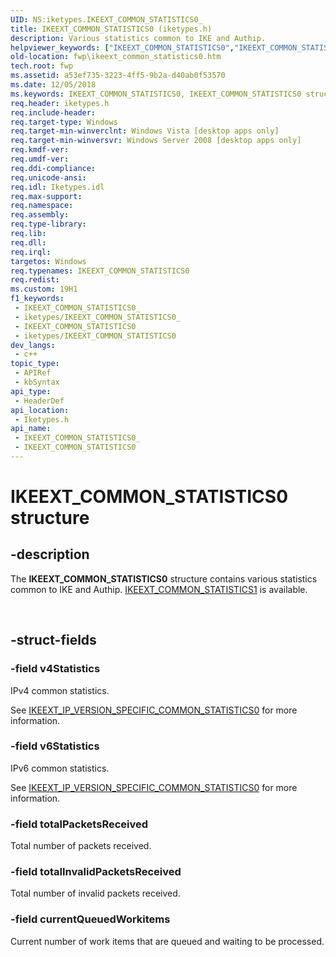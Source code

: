 ```yaml
---
UID: NS:iketypes.IKEEXT_COMMON_STATISTICS0_
title: IKEEXT_COMMON_STATISTICS0 (iketypes.h)
description: Various statistics common to IKE and Authip.
helpviewer_keywords: ["IKEEXT_COMMON_STATISTICS0","IKEEXT_COMMON_STATISTICS0 structure [Filtering]","fwp.ikeext_common_statistics0","iketypes/IKEEXT_COMMON_STATISTICS0"]
old-location: fwp\ikeext_common_statistics0.htm
tech.root: fwp
ms.assetid: a53ef735-3223-4ff5-9b2a-d40ab0f53570
ms.date: 12/05/2018
ms.keywords: IKEEXT_COMMON_STATISTICS0, IKEEXT_COMMON_STATISTICS0 structure [Filtering], fwp.ikeext_common_statistics0, iketypes/IKEEXT_COMMON_STATISTICS0
req.header: iketypes.h
req.include-header: 
req.target-type: Windows
req.target-min-winverclnt: Windows Vista [desktop apps only]
req.target-min-winversvr: Windows Server 2008 [desktop apps only]
req.kmdf-ver: 
req.umdf-ver: 
req.ddi-compliance: 
req.unicode-ansi: 
req.idl: Iketypes.idl
req.max-support: 
req.namespace: 
req.assembly: 
req.type-library: 
req.lib: 
req.dll: 
req.irql: 
targetos: Windows
req.typenames: IKEEXT_COMMON_STATISTICS0
req.redist: 
ms.custom: 19H1
f1_keywords:
 - IKEEXT_COMMON_STATISTICS0_
 - iketypes/IKEEXT_COMMON_STATISTICS0_
 - IKEEXT_COMMON_STATISTICS0
 - iketypes/IKEEXT_COMMON_STATISTICS0
dev_langs:
 - c++
topic_type:
 - APIRef
 - kbSyntax
api_type:
 - HeaderDef
api_location:
 - Iketypes.h
api_name:
 - IKEEXT_COMMON_STATISTICS0_
 - IKEEXT_COMMON_STATISTICS0
---
```


# IKEEXT_COMMON_STATISTICS0 structure


## -description

The <b>IKEEXT_COMMON_STATISTICS0</b> structure contains various statistics common to IKE and Authip.
[IKEEXT_COMMON_STATISTICS1](/windows/desktop/api/iketypes/ns-iketypes-ikeext_common_statistics1) is available.</div><div> </div>

## -struct-fields

### -field v4Statistics

IPv4 common statistics.

See <a href="/windows/win32/api/iketypes/ns-iketypes-ikeext_ip_version_specific_common_statistics0">IKEEXT_IP_VERSION_SPECIFIC_COMMON_STATISTICS0</a> for more information.

### -field v6Statistics

IPv6 common statistics.

See <a href="/windows/win32/api/iketypes/ns-iketypes-ikeext_ip_version_specific_common_statistics0">IKEEXT_IP_VERSION_SPECIFIC_COMMON_STATISTICS0</a> for more information.

### -field totalPacketsReceived

Total number of packets received.

### -field totalInvalidPacketsReceived

Total number of invalid packets received.

### -field currentQueuedWorkitems

Current number of work items that are queued and waiting to be processed.

